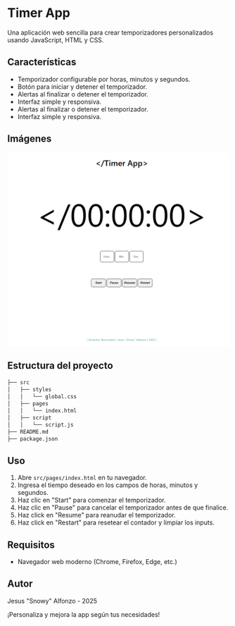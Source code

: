 
# Timer App

Una aplicación web sencilla para crear temporizadores personalizados usando JavaScript, HTML y CSS.

## Características
- Temporizador configurable por horas, minutos y segundos.
- Botón para iniciar y detener el temporizador.
- Alertas al finalizar o detener el temporizador.
- Interfaz simple y responsiva.
- Alertas al finalizar o detener el temporizador.
- Interfaz simple y responsiva.

## Imágenes
![Captura-del-timer](src/img/01.PNG)


## Estructura del proyecto

```text
├── src
│   ├── styles
│   │   └── global.css
│   ├── pages
│   │   └── index.html
│   ├── script
│   │   └── script.js
├── README.md
├── package.json
```

## Uso
1. Abre `src/pages/index.html` en tu navegador.
2. Ingresa el tiempo deseado en los campos de horas, minutos y segundos.
3. Haz clic en "Start" para comenzar el temporizador.
4. Haz clic en "Pause" para cancelar el temporizador antes de que finalice.
5. Haz click en "Resume" para reanudar el temporizador.
6. Haz click en "Restart" para resetear el contador y limpiar los inputs.

## Requisitos
- Navegador web moderno (Chrome, Firefox, Edge, etc.)

## Autor
Jesus "Snowy" Alfonzo - 2025

¡Personaliza y mejora la app según tus necesidades!
